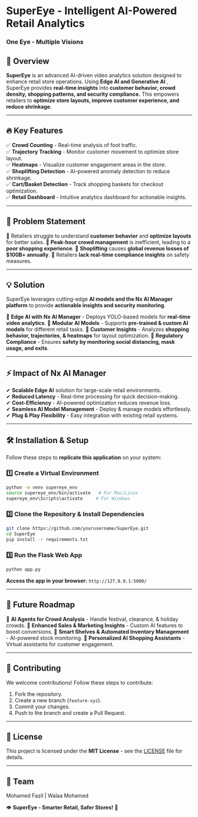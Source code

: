# SuperEye - Intelligent AI-Powered Retail Analytics



### One Eye - Multiple Visions

## 🚀 Overview
**SuperEye** is an advanced AI-driven video analytics solution designed to enhance retail store operations. Using **Edge AI and Generative AI**  , SuperEye provides **real-time insights**  into **customer behavior, crowd density, shopping patterns, and security compliance.** This empowers retailers to **optimize store layouts, improve customer experience, and reduce shrinkage.**

---

## 🔥 Key Features
✅ **Crowd Counting** - Real-time analysis of foot traffic.  
✅ **Trajectory Tracking** - Monitor customer movement to optimize store layout.  
✅ **Heatmaps** - Visualize customer engagement areas in the store.  
✅ **Shoplifting Detection** - AI-powered anomaly detection to reduce shrinkage.  
✅ **Cart/Basket Detection** - Track shopping baskets for checkout optimization.  
✅ **Retail Dashboard** - Intuitive analytics dashboard for actionable insights.  

---

## 🛒 Problem Statement
🔹 Retailers struggle to understand **customer behavior** and **optimize layouts** for better sales.
🔹 **Peak-hour crowd management** is inefficient, leading to a **poor shopping experience**.
🔹 **Shoplifting** causes **global revenue losses of $100B+ annually**.
🔹 Retailers **lack real-time compliance insights** on safety measures.

---

## 💡 Solution
SuperEye leverages cutting-edge **AI models and the Nx AI Manager platform** to provide **actionable insights and security monitoring**.

🔹 **Edge AI with Nx AI Manager** - Deploys YOLO-based models for **real-time video analytics**.
🔹 **Modular AI Models** - Supports **pre-trained & custom AI models** for different retail tasks.
🔹 **Customer Insights** - Analyzes **shopping behavior, trajectories, & heatmaps** for layout optimization.
🔹 **Regulatory Compliance** - Ensures **safety by monitoring social distancing, mask usage, and exits**.

---

## ⚡ Impact of Nx AI Manager
✔ **Scalable Edge AI** solution for large-scale retail environments.  
✔ **Reduced Latency** - Real-time processing for quick decision-making.  
✔ **Cost-Efficiency** - AI-powered optimization reduces revenue loss.  
✔ **Seamless AI Model Management** - Deploy & manage models effortlessly.  
✔ **Plug & Play Flexibility** - Easy integration with existing retail systems.  

---

## 🛠️ Installation & Setup
Follow these steps to **replicate this application** on your system:

### 1️⃣ Create a Virtual Environment
```bash
python -m venv supereye_env
source supereye_env/bin/activate   # For Mac/Linux
supereye_env\Scripts\activate     # For Windows
```

### 2️⃣ Clone the Repository & Install Dependencies
```bash
git clone https://github.com/yourusername/SuperEye.git
cd SuperEye
pip install -r requirements.txt
```

### 3️⃣ Run the Flask Web App
```bash
python app.py
```
**Access the app in your browser:** `http://127.0.0.1:5000/`

---

## 🔭 Future Roadmap
🔹 **AI Agents for Crowd Analysis** - Handle festival, clearance, & holiday crowds.
🔹 **Enhanced Sales & Marketing Insights** - Custom AI features to boost conversions.
🔹 **Smart Shelves & Automated Inventory Management** - AI-powered stock monitoring.
🔹 **Personalized AI Shopping Assistants** - Virtual assistants for customer engagement.

---

## 🤝 Contributing
We welcome contributions! Follow these steps to contribute:
1. Fork the repository.
2. Create a new branch (`feature-xyz`).
3. Commit your changes.
4. Push to the branch and create a Pull Request.

---

## 📜 License
This project is licensed under the **MIT License** - see the [LICENSE](LICENSE) file for details.

---

## 📢 Team 
Mohamed Fazil |
Walaa Mohamed

👁️ **SuperEye - Smarter Retail, Safer Stores!** 🚀

